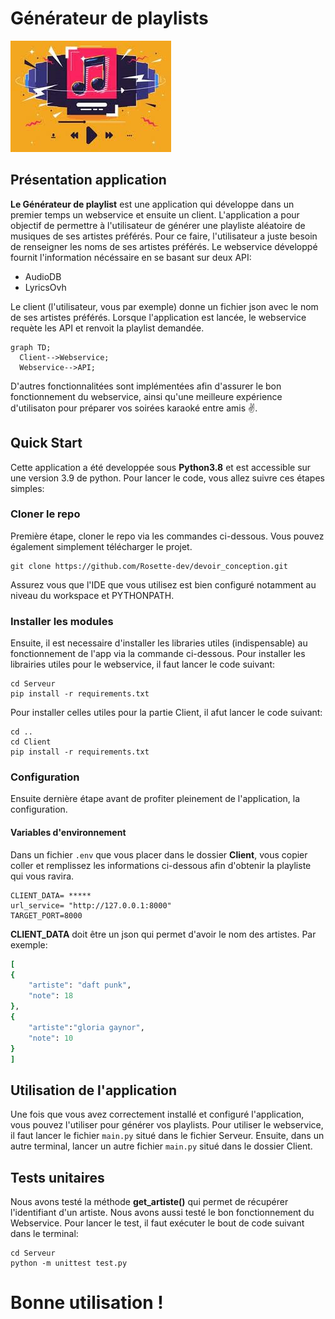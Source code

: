 # Générateur de playlists

![Drag Racing](Ressources/playlist.jpg)

## Présentation application

**Le Générateur de playlist** est une application qui développe dans un premier temps un webservice et ensuite un client. 
L'application a pour objectif de permettre à l'utilisateur de générer une playliste aléatoire de musiques de ses artistes préférés. Pour ce faire, l'utilisateur a juste besoin de renseigner les noms de ses artistes préférés. Le webservice développé fournit l'information nécéssaire en se basant sur deux API: 

* AudioDB 
* LyricsOvh 

Le client (l'utilisateur, vous par exemple) donne un fichier json avec le nom de ses artistes préférés. Lorsque l'application est lancée, le webservice requète les API et renvoit la playlist demandée.

```mermaid
graph TD;
  Client-->Webservice;
  Webservice-->API;
```


D'autres fonctionnalitées sont implémentées afin d'assurer le bon fonctionnement du webservice, ainsi qu'une meilleure expérience d'utilisaton pour préparer vos soirées karaoké entre amis :v:.


## Quick Start
Cette application a été developpée sous **Python3.8** et est accessible sur une version 3.9 de python. 
Pour lancer le code, vous allez suivre ces étapes simples:
### Cloner le repo
Première étape, cloner le repo via les commandes ci-dessous. Vous pouvez également simplement télécharger le projet.
```
git clone https://github.com/Rosette-dev/devoir_conception.git
```

Assurez vous que l'IDE que vous utilisez est bien configuré notamment au niveau du workspace et PYTHONPATH.
### Installer les modules
Ensuite, il est necessaire d'installer les libraries utiles (indispensable) au fonctionnement de l'app via la commande ci-dessous.
Pour installer les librairies utiles pour le webservice, il faut lancer le code suivant:
```
cd Serveur
pip install -r requirements.txt
```
Pour installer celles utiles pour la partie Client, il afut lancer le code suivant:
```
cd ..
cd Client
pip install -r requirements.txt
```
### Configuration
Ensuite dernière étape avant de profiter pleinement de l'application, la configuration.
#### Variables d'environnement
Dans un fichier ```.env``` que vous placer dans le dossier **Client**, vous copier coller et remplissez les informations ci-dessous afin d'obtenir la playliste qui vous ravira. 
```
CLIENT_DATA= *****
url_service= "http://127.0.0.1:8000"
TARGET_PORT=8000

```
**CLIENT_DATA** doit être un json qui permet d'avoir le nom des artistes. Par exemple:
```ruby
[
{
    "artiste": "daft punk",
    "note": 18
},
{
    "artiste":"gloria gaynor",
    "note": 10
}
]
```
## Utilisation de l'application
Une fois que vous avez correctement installé et configuré l'application, vous pouvez l'utiliser pour générer vos playlists.
Pour utiliser le webservice, il faut lancer le fichier ```main.py``` situé dans le fichier Serveur. Ensuite, dans un autre terminal, lancer un autre fichier ```main.py``` situé dans le dossier Client.

## Tests unitaires
 Nous avons testé la méthode **get_artiste()** qui permet de récupérer l'identifiant d'un artiste. Nous avons aussi testé le bon fonctionnement du Webservice.
 Pour lancer le test, il faut exécuter le bout de code suivant dans le terminal: 
``` 
cd Serveur
python -m unittest test.py
```
# Bonne utilisation !


